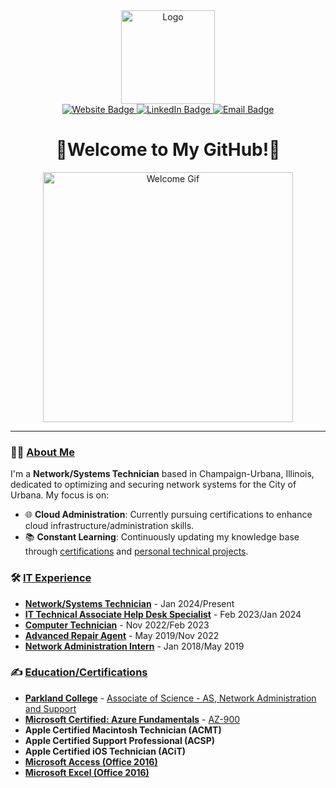 <div align="center">
  <div id="header">
    <img src="./assets/logo.png" width="150" alt="Logo"/>
  </div>

  <div id="badges">
    <a href="https://mcelwain.me">
      <img src="https://img.shields.io/badge/Website-purple?logo=headspace&logoColor=white&style=for-the-badge" alt="Website Badge"/>
    </a>
    <a href="https://www.linkedin.com/in/connor-mcelwain/">
      <img src="https://img.shields.io/badge/LinkedIn-blue?logo=linkedin&logoColor=white&style=for-the-badge" alt="LinkedIn Badge"/>
    </a>
    <a href="mailto:connor@mcelwain.me">
      <img src="https://img.shields.io/badge/Email-red?logo=gmail&logoColor=white&style=for-the-badge" alt="Email Badge"/>
    </a>
  </div>

  <h1>👋Welcome to My GitHub!👋</h1>
  <img src="http://oss.tan8.com/resource/attachment/2021/202107/3b2a1b60fe6aa7972294a3b1ae897269.gif" width="400" alt="Welcome Gif"/>

  <hr/>

</div>

### 👨‍💻 [About Me](https://beta.mcelwain.me/experience#about-me)

I'm a **Network/Systems Technician** based in Champaign-Urbana, Illinois, dedicated to optimizing and securing network systems for the City of Urbana. My focus is on:

- 🌐 **Cloud Administration**: Currently pursuing certifications to enhance cloud infrastructure/administration skills.
- 📚 **Constant Learning**: Continuously updating my knowledge base through [certifications](https://mcelwain.me/posts/microsoft) and [personal technical projects](https://mcelwain.me/projects).

### 🛠️ [IT Experience](https://mcelwain.me/experience)
- [**Network/Systems Technician**](https://www.urbanail.gov/) - Jan 2024/Present
- [**IT Technical Associate Help Desk Specialist**](https://vetmed.illinois.edu/) - Feb 2023/Jan 2024
- [**Computer Technician**](https://www.champaignschools.org/) - Nov 2022/Feb 2023
- [**Advanced Repair Agent**](https://stores.bestbuy.com/il/champaign/2117-n-prospect-ave-46/geeksquad.html) - May 2019/Nov 2022
- [**Network Administration Intern**](https://prominic.net/) - Jan 2018/May 2019

### ✍️ [Education/Certifications](https://beta.mcelwain.me/experience#certifications)
- [**Parkland College**](https://www.parkland.edu/) - [Associate of Science - AS, Network Administration and Support](https://www.parkland.edu/Main/Academics/Departments/Business-Computer-Science-Technologies/Areas-of-Study/Computer-Science-Programs/Network-Administration-Support)
- [**Microsoft Certified: Azure Fundamentals**](https://learn.microsoft.com/en-us/users/connormcelwain-1638/credentials/f0e24e33c599648) - [AZ-900](https://learn.microsoft.com/en-us/credentials/certifications/azure-fundamentals/?practice-assessment-type=certification)
- **Apple Certified Macintosh Technician (ACMT)**
- **Apple Certified Support Professional (ACSP)**
- **Apple Certified iOS Technician (ACiT)**
- [**Microsoft Access (Office 2016)**](https://www.credly.com/badges/3e6908a1-8dc8-411e-a33d-1b1334a67bd9/linked_in_profile)
- [**Microsoft Excel (Office 2016)**](https://www.credly.com/badges/e9f1f1e6-7a12-454d-be87-b5e03301bf2a/linked_in_profile)
